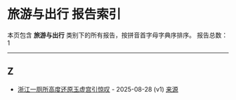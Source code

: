 # 旅游与出行 报告索引

本页包含 **旅游与出行** 类别下的所有报告，按拼音首字母字典序排序。
报告总数：1

---

## Z

- [浙江一厕所高度还原玉虚宫引惊叹](lu-you-yu-chu-xing/zhe-jiang-yi-ce-suo-gao-du-huan-yuan-yu-xu-gong-yin-liang-tan-2025-08-28--v1.md) - 2025-08-28 (v1) [来源](https://www.baidu.com/s?wd=%E6%B5%99%E6%B1%9F%E4%B8%80%E5%8E%95%E6%89%80%E9%AB%98%E5%BA%A6%E8%BF%98%E5%8E%9F%E7%8E%89%E8%99%9A%E5%AE%AB%E5%BC%95%E6%83%8A%E5%8F%B9&sa=fyb_news&rsv_dl=fyb_news)
